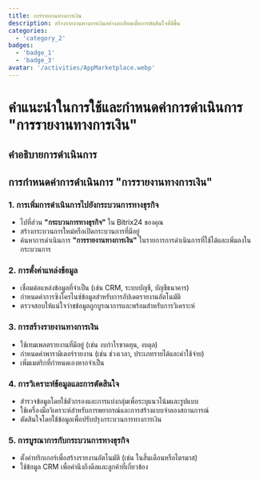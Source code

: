 ```yaml
---
title: การรายงานทางการเงิน
description: สร้างรายงานทางการเงินอย่างละเอียดเพื่อการตัดสินใจที่ดีขึ้น
categories: 
  - 'category_2'
badges: 
  - 'badge_1'
  - 'badge_3'
avatar: '/activities/AppMarketplace.webp'
---
```

# คำแนะนำในการใช้และกำหนดค่าการดำเนินการ "การรายงานทางการเงิน"

## คำอธิบายการดำเนินการ

## **การกำหนดค่าการดำเนินการ "การรายงานทางการเงิน"**

### 1. การเพิ่มการดำเนินการไปยังกระบวนการทางธุรกิจ
- ไปที่ส่วน **"กระบวนการทางธุรกิจ"** ใน Bitrix24 ของคุณ
- สร้างกระบวนการใหม่หรือเปิดกระบวนการที่มีอยู่
- ค้นหาการดำเนินการ **"การรายงานทางการเงิน"** ในรายการการดำเนินการที่ใช้ได้และเพิ่มลงในกระบวนการ

### 2. การตั้งค่าแหล่งข้อมูล
- เชื่อมต่อแหล่งข้อมูลที่จำเป็น (เช่น CRM, ระบบบัญชี, บัญชีธนาคาร)
- กำหนดค่าการซิงโครไนซ์ข้อมูลสำหรับการอัปเดตรายงานอัตโนมัติ
- ตรวจสอบให้แน่ใจว่าขข้อมูลถูกบูรณาการและพร้อมสำหรับการวิเคราะห์

### 3. การสร้างรายงานทางการเงิน
- ใช้เทมเพลตรายงานที่มีอยู่ (เช่น งบกำไรขาดทุน, งบดุล)
- กำหนดค่าพารามิเตอร์รายงาน (เช่น ช่วงเวลา, ประเภทรายได้และค่าใช้จ่าย)
- เพิ่มเมตริกที่กำหนดเองหากจำเป็น

### 4. การวิเคราะห์ข้อมูลและการตัดสินใจ
- สำรวจข้อมูลโดยใช้ตัวกรองและการแบ่งกลุ่มเพื่อระบุแนวโน้มและรูปแบบ
- ใช้เครื่องมือวิเคราะห์สำหรับการพยากรณ์และการสร้างแบบจำลองสถานการณ์
- ตัดสินใจโดยใช้ข้อมูลเพื่อปรับปรุงกระบวนการทางการเงิน

### 5. การบูรณาการกับกระบวนการทางธุรกิจ
- ตั้งค่าทริกเกอร์เพื่อสร้างรายงานอัตโนมัติ (เช่น ในสิ้นเดือนหรือไตรมาส)
- ใช้ข้อมูล CRM เพื่อคำนึงถึงดีลและลูกค้าที่เกี่ยวข้อง